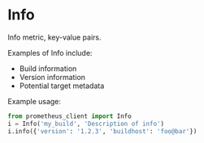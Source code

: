 # Info

Info metric, key-value pairs.

Examples of Info include:
- Build information
- Version information
- Potential target metadata

Example usage:

```python
from prometheus_client import Info
i = Info('my_build', 'Description of info')
i.info({'version': '1.2.3', 'buildhost': 'foo@bar'})
```
